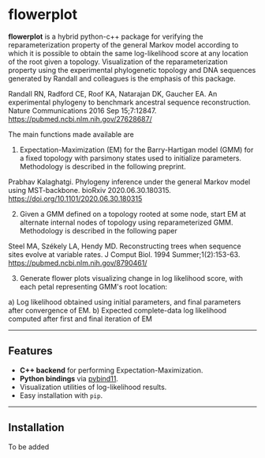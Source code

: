 
# flowerplot

**flowerplot** is a hybrid python-c++ package for verifying the reparameterization property of the general Markov model according to which it is possible to obtain the same log-likelihood score at any location of the root given a topology. Visualization of the reparameterization property using the experimental phylogenetic topology and DNA sequences generated by Randall and colleagues is the emphasis of this package.

Randall RN, Radford CE, Roof KA, Natarajan DK, Gaucher EA. 
An experimental phylogeny to benchmark ancestral sequence reconstruction.
Nature Communications 2016 Sep 15;7:12847.
https://pubmed.ncbi.nlm.nih.gov/27628687/

The main functions made available are 

1. Expectation-Maximization (EM) for the Barry-Hartigan model (GMM) for a fixed topology with parsimony states used to initialize parameters. Methodology is described in the following preprint.

Prabhav Kalaghatgi.
Phylogeny inference under the general Markov model using MST-backbone.
bioRxiv 2020.06.30.180315.
https://doi.org/10.1101/2020.06.30.180315

2. Given a GMM defined on a topology rooted at some node, start EM at alternate internal nodes of topology using reparameterized GMM. Methodology is described in the following paper 

Steel MA, Székely LA, Hendy MD. Reconstructing trees when sequence sites evolve at variable rates.
J Comput Biol. 1994 Summer;1(2):153-63.
https://pubmed.ncbi.nlm.nih.gov/8790461/

3. Generate flower plots visualizing change in log likelihood score, with each petal representing GMM's root location:

a) Log likelihood obtained using initial parameters, and final parameters after convergence of EM.
b) Expected complete-data log likelihood computed after first and final iteration of EM

---

## Features

- **C++ backend** for performing Expectation-Maximization.
- **Python bindings** via [pybind11](https://pybind11.readthedocs.io/).
- Visualization utilities of log-likelihood results.
- Easy installation with `pip`.

---

## Installation

To be added